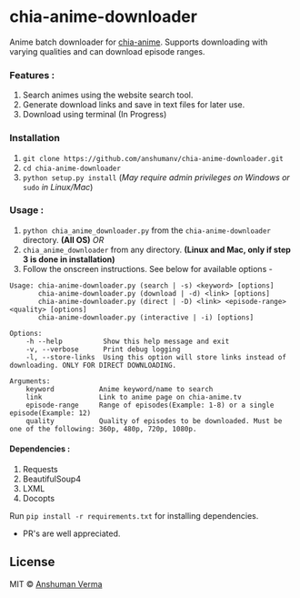 # chia-anime-downloader

Anime batch downloader for [chia-anime](https://chia-anime.tv). Supports downloading with varying qualities and can download episode ranges.


### Features :
1. Search animes using the website search tool.
2. Generate download links and save in text files for later use.
3. Download using terminal (In Progress)


### Installation

1. `git clone https://github.com/anshumanv/chia-anime-downloader.git`
2. `cd chia-anime-downloader`
3. `python setup.py install` (_May require admin privileges on Windows or_ `sudo` _in Linux/Mac_)


### Usage :

1. `python chia_anime_downloader.py` from the `chia-anime-downloader` directory. **(All OS)**
   *OR*
1. `chia_anime_downloader` from any directory. **(Linux and Mac, only if step 3 is done in installation)**
2. Follow the onscreen instructions. See below for available options -

```
Usage: chia-anime-downloader.py (search | -s) <keyword> [options]
       chia-anime-downloader.py (download | -d) <link> [options]
       chia-anime-downloader.py (direct | -D) <link> <episode-range> <quality> [options]
       chia-anime-downloader.py (interactive | -i) [options]

Options:
    -h --help          Show this help message and exit
    -v, --verbose      Print debug logging
    -l, --store-links  Using this option will store links instead of downloading. ONLY FOR DIRECT DOWNLOADING.

Arguments:
    keyword           Anime keyword/name to search
    link              Link to anime page on chia-anime.tv
    episode-range     Range of episodes(Example: 1-8) or a single episode(Example: 12)
    quality           Quality of episodes to be downloaded. Must be one of the following: 360p, 480p, 720p, 1080p.
```


#### Dependencies :
1. Requests
2. BeautifulSoup4
3. LXML
4. Docopts

Run `pip install -r requirements.txt` for installing dependencies.
  
* PR's are well appreciated.


## License

MIT © [Anshuman Verma](https://twitter.com/Anshumaniac12)
